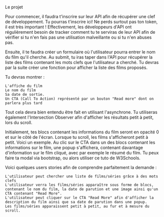 Le projet

Pour commencer, il faudra t'inscrire sur leur API afin de récupérer une clef de développement. Tu pourras t'inscrire ici! Ne perds surtout pas ton token, il est très important ! Effectivement, les développeurs d'API ont régulièrement besoin de tracker comment tu te serviras de leur API afin de vérifier si tu n'en fais pas une utilisation malveillante ou si tu n'en abuses pas.

Ensuite, il te faudra créer un formulaire où l'utilisateur pourra entrer le nom du film qu'il cherche. Au submit, tu iras taper dans l'API pour récupérer la liste des films contenant les mots clefs que l'utilisateur a cherché. Tu devras par la suite créer une fonction pour afficher la liste des films proposés.

Tu devras montrer :

    L'affiche du film
    Le nom du film
    Sa date de sortie.
    Un CTA (Call To Action) représenté par un bouton "Read more" dont on parlera plus tard

Tout cela devra bien entendu être fait en utilisant l'asynchrone. Tu utiliseras également l'Intersection Observer afin d'afficher les résultats petit à petit, lors du scroll.

Initialement, tes blocs contenant les informations du film seront en opacité 0 et sur le côté de l'écran. Lorsque tu scroll, les films s'afficheront petit à petit. Voici un exemple. Au clic sur le CTA dans un des blocs contenant les informations sur le film, une popup s'affichera, contenant davantage d'information sur le film cliqué, avec par exemple le résumé du film. Tu peux faire ta modal via bootstrap, ou alors utiliser ce tuto de W3Schools.

Voici quelques users stories afin de comprendre parfaitement la demande :

    L'utilisateur peut chercher une liste de films/séries grâce à des mots clefs
    L'utilisateur verra les films/séries apparaître sous forme de blocs, contenant le nom du film, la date de parution et une image ainsi qu'un CTA contenant "Read More".
    L'utilisateur peut cliquer sur le CTA "Read More" afin d'afficher la description du film ainsi que sa date de parution dans une popup.
    Les films/séries apparaissent petit à petit, au fur et à mesure du scroll.
